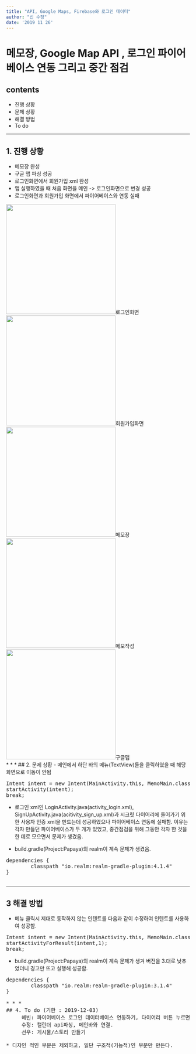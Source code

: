```yaml
---
title: "API, Google Maps, Firebase와 로그인 데이터"
author: "신 수정"
date: '2019 11 26'
---
```


메모장, Google Map API , 로그인 파이어베이스 연동 그리고 중간 점검
=========================

contents
---------------
+ 진행 상황
+ 문제 상황
+ 해결 방법
+ To do

* * *
## 1. 진행 상황
- 메모장 완성
- 구글 맵 파싱 성공
- 로그인화면에서 회원가입 xml 완성
- 앱 실행하였을 때 처음 화면을 메인 -> 로그인화면으로 변경 성공
- 로그인화면과 회원가입 화면에서 파이어베이스와 연동 실패
<div>
<img width = "300" src = "https://user-images.githubusercontent.com/42960479/69612597-5ca7b680-1073-11ea-8f55-63ca65f43a29.png">로그인화면&nbsp;&nbsp;&nbsp;&nbsp;
<img width = "300" src = "https://user-images.githubusercontent.com/42960479/69612649-777a2b00-1073-11ea-8a78-f04ff24e124c.png">회원가입화면&nbsp;&nbsp;&nbsp;&nbsp;
<img width = "300" src = "https://user-images.githubusercontent.com/42960479/69612682-8cef5500-1073-11ea-82c9-5cffcb4b4ddb.png">메모장&nbsp;&nbsp;&nbsp;&nbsp;
<img width = "300" src = "https://user-images.githubusercontent.com/42960479/69612720-a2647f00-1073-11ea-9d11-608e1d74fcb4.png">메모작성&nbsp;&nbsp;&nbsp;&nbsp;
<img width = "300" src = "https://user-images.githubusercontent.com/42960479/69612729-a85a6000-1073-11ea-86d7-abc9c76004e0.png">구글맵&nbsp;&nbsp;&nbsp;&nbsp;
</div>
* * *
## 2. 문제 상황
- 메인에서 하단 바의 메뉴(TextView)들을 클릭하였을 때 해당 화면으로 이동이 안됨
<pre>
Intent intent = new Intent(MainActivity.this, MemoMain.class);
startActivity(intent);
break;
</pre>

- 로그인 xml인 LoginActivity.java(activity_login.xml), SignUpActivity.java(acitivity_sign_up.xml)과 
시크릿 다이어리에 들어가기 위한 사용자 인증 xml을 만드는데 성공하였으나 파이어베이스 연동에 실패함. 
이유는 각자 만들던 파이어베이스가 두 개가 있었고, 중간점검을 위해 그동안 각자 한 것을 한 데로 모으면서 문제가 생겼음.

- build.gradle(Project:Papaya)의 realm이 계속 문제가 생겼음.
<pre>
dependencies {
        classpath "io.realm:realm-gradle-plugin:4.1.4"
}
 </pre>
* * *
## 3 해결 방법
- 메뉴 클릭시 제대로 동작하지 않는 인텐트를 다음과 같이 수정하여 인텐트를 사용하여 성공함.
<pre>
Intent intent = new Intent(MainActivity.this, MemoMain.class);
startActivityForResult(intent,1);
break;
</pre>

- build.gradle(Project:Papaya)의 realm이 계속 문제가 생겨 버전을 3.대로 낮추었더니 경고만 뜨고 실행해 성공함.
<pre>
dependencies {
        classpath "io.realm:realm-gradle-plugin:3.1.4"
}

* * *
## 4. To do (기한 : 2019-12-03)
     혜빈: 파이어베이스 로그인 데이터베이스 연동하기, 다이어리 버튼 누르면 사용자 인증화면으로 이동하기 (+@ 캘린더 api파싱)
     수정: 캘린더 api파싱, 메인바와 연결.
     선우: 게시물/스토리 만들기
     
* 디자인 적인 부분은 제외하고, 일단 구조적(기능적)인 부분만 만든다.
     
